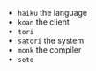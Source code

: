 - `haiku` the language
- `koan` the client
- `tori` 
- `satori` the system
- `monk` the compiler
- `soto` 
